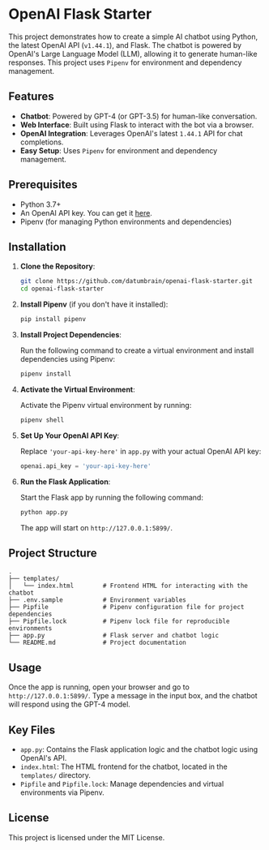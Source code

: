 # OpenAI Flask Starter

This project demonstrates how to create a simple AI chatbot using Python, the latest OpenAI API (`v1.44.1`), and Flask. The chatbot is powered by OpenAI's Large Language Model (LLM), allowing it to generate human-like responses. This project uses `Pipenv` for environment and dependency management.

## Features

- **Chatbot**: Powered by GPT-4 (or GPT-3.5) for human-like conversation.
- **Web Interface**: Built using Flask to interact with the bot via a browser.
- **OpenAI Integration**: Leverages OpenAI's latest `1.44.1` API for chat completions.
- **Easy Setup**: Uses `Pipenv` for environment and dependency management.

## Prerequisites

- Python 3.7+
- An OpenAI API key. You can get it [here](https://beta.openai.com/signup/).
- Pipenv (for managing Python environments and dependencies)

## Installation

1. **Clone the Repository**:

   ```bash
   git clone https://github.com/datumbrain/openai-flask-starter.git
   cd openai-flask-starter
   ```

2. **Install Pipenv** (if you don't have it installed):

   ```bash
   pip install pipenv
   ```

3. **Install Project Dependencies**:

   Run the following command to create a virtual environment and install dependencies using Pipenv:

   ```bash
   pipenv install
   ```

4. **Activate the Virtual Environment**:

   Activate the Pipenv virtual environment by running:

   ```bash
   pipenv shell
   ```

5. **Set Up Your OpenAI API Key**:

   Replace `'your-api-key-here'` in `app.py` with your actual OpenAI API key:

   ```python
   openai.api_key = 'your-api-key-here'
   ```

6. **Run the Flask Application**:

   Start the Flask app by running the following command:

   ```bash
   python app.py
   ```

   The app will start on `http://127.0.0.1:5899/`.

## Project Structure

```
.
├── templates/
│   └── index.html        # Frontend HTML for interacting with the chatbot
├── .env.sample           # Environment variables
├── Pipfile               # Pipenv configuration file for project dependencies
├── Pipfile.lock          # Pipenv lock file for reproducible environments
├── app.py                # Flask server and chatbot logic
└── README.md             # Project documentation
```

## Usage

Once the app is running, open your browser and go to `http://127.0.0.1:5899/`. Type a message in the input box, and the chatbot will respond using the GPT-4 model.

## Key Files

- `app.py`: Contains the Flask application logic and the chatbot logic using OpenAI's API.
- `index.html`: The HTML frontend for the chatbot, located in the `templates/` directory.
- `Pipfile` and `Pipfile.lock`: Manage dependencies and virtual environments via Pipenv.

## License

This project is licensed under the MIT License.
